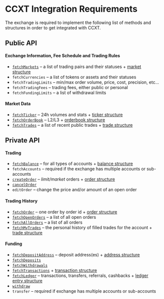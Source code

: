 # CCXT Integration Requirements

The exchange is required to implement the following list of methods and structures in order to get integrated with CCXT.

## Public API

#### Exchange Information, Fee Schedule and Trading Rules

- [`fetchMarkets`](https://github.com/ccxt/ccxt/wiki/Manual#markets) – a list of trading pairs and their statuses + [market structure](https://github.com/ccxt/ccxt/wiki/Manual#market-structure)
- `fetchCurrencies` – a list of tokens or assets and their statuses
- `fetchTradingLimits` – min/max order volume, price, cost, precision, etc...
- `fetchTradingFees` – trading fees, either public or personal
- `fetchFundingLimits` – a list of withdrawal limits

#### Market Data

- [`fetchTicker`](https://github.com/ccxt/ccxt/wiki/Manual#price-tickers) – 24h volumes and stats + [ticker structure](https://github.com/ccxt/ccxt/wiki/Manual#ticker-structure)
- [`fetchOrderBook`](https://github.com/ccxt/ccxt/wiki/Manual#order-book) – L2/L3 + [orderbook structure](https://github.com/ccxt/ccxt/wiki/Manual#order-book-structure)
- [`fetchTrades`](https://github.com/ccxt/ccxt/wiki/Manual#trades-executions-transactions) – a list of recent public trades + [trade structure](https://github.com/ccxt/ccxt/wiki/Manual#trade-structure)

## Private API

#### Trading

- [`fetchBalance`](https://github.com/ccxt/ccxt/wiki/Manual#querying-account-balance) – for all types of accounts + [balance structure](https://github.com/ccxt/ccxt/wiki/Manual#balance-structure)
- `fetchAccounts` – required if the exchange has multiple accounts or sub-accounts
- [`createOrder`](https://github.com/ccxt/ccxt/wiki/Manual#placing-orders) – *limit/market* orders + [order structure](https://github.com/ccxt/ccxt/wiki/Manual#order-structure)
- [`cancelOrder`](https://github.com/ccxt/ccxt/wiki/Manual#canceling-orders)
- `editOrder` – change the price and/or amount of an open order

#### Trading History

- [`fetchOrder`](https://github.com/ccxt/ccxt/wiki/Manual#querying-orders) – one order by order id + [order structure](https://github.com/ccxt/ccxt/wiki/Manual#order-structure)
- [`fetchOpenOrders`](https://github.com/ccxt/ccxt/wiki/Manual#querying-orders) – a list of all open orders
- [`fetchAllOrders`](https://github.com/ccxt/ccxt/wiki/Manual#querying-orders) – a list of all orders
- [`fetchMyTrades`](https://github.com/ccxt/ccxt/wiki/Manual#personal-trades) – the personal history of filled trades for the account + [trade structure](https://github.com/ccxt/ccxt/wiki/Manual#trade-structure)

#### Funding

- [`fetchDepositAddress`](https://github.com/ccxt/ccxt/wiki/Manual#funding-your-account) – deposit address(es) + [address structure](https://github.com/ccxt/ccxt/wiki/Manual#address-structure)
- [`fetchDeposits`](https://github.com/ccxt/ccxt/wiki/Manual#transactions)
- [`fetchWithdrawals`](https://github.com/ccxt/ccxt/wiki/Manual#transactions)
- [`fetchTransactions`](https://github.com/ccxt/ccxt/wiki/Manual#transactions) + [transaction structure](https://github.com/ccxt/ccxt/wiki/Manual#transaction-structure)
- [`fetchLedger`](https://github.com/ccxt/ccxt/wiki/Manual#ledger) – transactions, transfers, referrals, cashbacks + [ledger entry structure](https://github.com/ccxt/ccxt/wiki/Manual#ledger-entry-structureccccccigfrubcntngfuhein)
- [`withdraw`](https://github.com/ccxt/ccxt/wiki/Manual#withdraw)
- `transfer` – required if exchange has multiple accounts or sub-accounts
